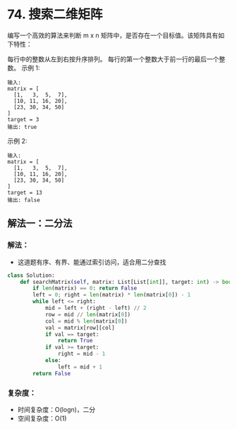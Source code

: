 # 74. 搜索二维矩阵

编写一个高效的算法来判断 m x n 矩阵中，是否存在一个目标值。该矩阵具有如下特性：

每行中的整数从左到右按升序排列。
每行的第一个整数大于前一行的最后一个整数。
示例 1:
```
输入:
matrix = [
  [1,   3,  5,  7],
  [10, 11, 16, 20],
  [23, 30, 34, 50]
]
target = 3
输出: true
```
示例 2:
```
输入:
matrix = [
  [1,   3,  5,  7],
  [10, 11, 16, 20],
  [23, 30, 34, 50]
]
target = 13
输出: false
```

## 解法一：二分法
### 解法：
- 这道题有序、有界、能通过索引访问，适合用二分查找

```python
class Solution:
    def searchMatrix(self, matrix: List[List[int]], target: int) -> bool:
        if len(matrix) == 0: return False
        left = 0; right = len(matrix) * len(matrix[0]) - 1
        while left <= right:
            mid = left + (right - left) // 2
            row = mid // len(matrix[0])
            col = mid % len(matrix[0])
            val = matrix[row][col]
            if val == target: 
                return True
            if val >= target:
                right = mid - 1
            else:
                left = mid + 1
        return False
```

### 复杂度：
- 时间复杂度：O(logn)，二分
- 空间复杂度：O(1)